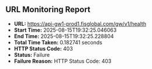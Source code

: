 ## URL Monitoring Report

- **URL:** https://api-gw1-prod1.fisglobal.com/gw/v1/health
- **Start Time:** 2025-08-15T19:32:25.046063
- **End Time:** 2025-08-15T19:32:25.228804
- **Total Time Taken:** 0.182741 seconds
- **HTTP Status Code:** 403
- **Status:** Failure
- **Failure Reason:** HTTP Status Code: 403

